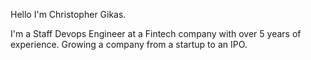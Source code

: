 Hello I'm Christopher Gikas.

I'm a Staff Devops Engineer at a Fintech company with over 5 years of experience. Growing a company from a startup to an IPO.
